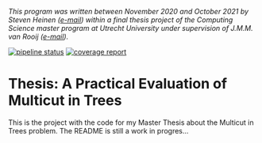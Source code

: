 *This program was written between November 2020 and October 2021 by Steven Heinen ([e-mail](<mailto:s.a.heinen@uu.nl>)) within a final thesis project of the Computing Science master program at Utrecht University under supervision of J.M.M. van Rooij ([e-mail](<mailto:j.m.m.vanrooij@uu.nl>)).*

[![pipeline status](https://git.science.uu.nl/s.a.heinen/thesis-multicut-in-trees/badges/master/pipeline.svg)](https://git.science.uu.nl/s.a.heinen/thesis-multicut-in-trees/-/commits/master)
[![coverage report](https://git.science.uu.nl/s.a.heinen/thesis-multicut-in-trees/badges/master/coverage.svg)](https://git.science.uu.nl/s.a.heinen/thesis-multicut-in-trees/-/commits/master)

# Thesis: A Practical Evaluation of Multicut in Trees
This is the project with the code for my Master Thesis about the Multicut in Trees problem.
The README is still a work in progres...
